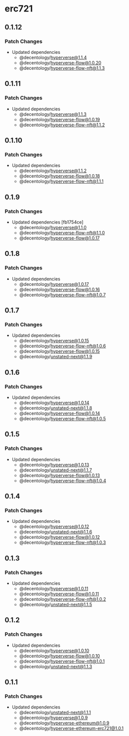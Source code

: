 # erc721

## 0.1.12

### Patch Changes

-   Updated dependencies
    -   @decentology/hyperverse@1.1.4
    -   @decentology/hyperverse-flow@1.0.20
    -   @decentology/hyperverse-flow-nft@1.1.3

## 0.1.11

### Patch Changes

-   Updated dependencies
    -   @decentology/hyperverse@1.1.3
    -   @decentology/hyperverse-flow@1.0.19
    -   @decentology/hyperverse-flow-nft@1.1.2

## 0.1.10

### Patch Changes

-   Updated dependencies
    -   @decentology/hyperverse@1.1.2
    -   @decentology/hyperverse-flow@1.0.18
    -   @decentology/hyperverse-flow-nft@1.1.1

## 0.1.9

### Patch Changes

-   Updated dependencies [fb1754ce]
    -   @decentology/hyperverse@1.1.0
    -   @decentology/hyperverse-flow-nft@1.1.0
    -   @decentology/hyperverse-flow@1.0.17

## 0.1.8

### Patch Changes

-   Updated dependencies
    -   @decentology/hyperverse@1.0.17
    -   @decentology/hyperverse-flow@1.0.16
    -   @decentology/hyperverse-flow-nft@1.0.7

## 0.1.7

### Patch Changes

-   Updated dependencies
    -   @decentology/hyperverse@1.0.15
    -   @decentology/hyperverse-flow-nft@1.0.6
    -   @decentology/hyperverse-flow@1.0.15
    -   @decentology/unstated-next@1.1.9

## 0.1.6

### Patch Changes

-   Updated dependencies
    -   @decentology/hyperverse@1.0.14
    -   @decentology/unstated-next@1.1.8
    -   @decentology/hyperverse-flow@1.0.14
    -   @decentology/hyperverse-flow-nft@1.0.5

## 0.1.5

### Patch Changes

-   Updated dependencies
    -   @decentology/hyperverse@1.0.13
    -   @decentology/unstated-next@1.1.7
    -   @decentology/hyperverse-flow@1.0.13
    -   @decentology/hyperverse-flow-nft@1.0.4

## 0.1.4

### Patch Changes

-   Updated dependencies
    -   @decentology/hyperverse@1.0.12
    -   @decentology/unstated-next@1.1.6
    -   @decentology/hyperverse-flow@1.0.12
    -   @decentology/hyperverse-flow-nft@1.0.3

## 0.1.3

### Patch Changes

-   Updated dependencies
    -   @decentology/hyperverse@1.0.11
    -   @decentology/hyperverse-flow@1.0.11
    -   @decentology/hyperverse-flow-nft@1.0.2
    -   @decentology/unstated-next@1.1.5

## 0.1.2

### Patch Changes

-   Updated dependencies
    -   @decentology/hyperverse@1.0.10
    -   @decentology/hyperverse-flow@1.0.10
    -   @decentology/hyperverse-flow-nft@1.0.1
    -   @decentology/unstated-next@1.1.3

## 0.1.1

### Patch Changes

-   Updated dependencies
    -   @decentology/unstated-next@1.1.1
    -   @decentology/hyperverse@1.0.9
    -   @decentology/hyperverse-ethereum@1.0.9
    -   @decentology/hyperverse-ethereum-erc721@1.0.1
